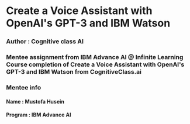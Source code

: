 # Create a Voice Assistant with OpenAI's GPT-3 and IBM Watson
### Author : Cognitive class AI
### Mentee assignment from IBM Advance AI @ Infinite Learning Course completion of Create a Voice Assistant with OpenAI's GPT-3 and IBM Watson from CognitiveClass.ai
### Mentee info
#### Name : Mustofa Husein
#### Program : IBM Advance AI
